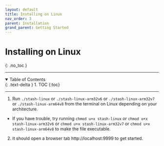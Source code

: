 ```yaml
---
layout: default
title: Installing on Linux
nav_order: 3
parent: Installation
grand_parent: Getting Started
---
```

# **Installing on Linux**
{: .no_toc }

---

<details open markdown="block">
  <summary>
    Table of Contents
  </summary>
  {: .text-delta }
1. TOC
{:toc}
</details>

---

1. Run `./stash-linux` or `./stash-linux-arm32v6` or `./stash-linux-arm32v7` or `./stash-linux-arm64v8` from the terminal on Linux depending on your architecture.
  - If you have trouble, try running `chmod u+x stash-linux` or `chmod u+x stash-linux-arm32v6` or `chmod u+x stash-linux-arm32v7` or `chmod u+x stash-linux-arm64v8` to make the file executable.
2. It should open a browser tab http://localhost:9999 to get started.